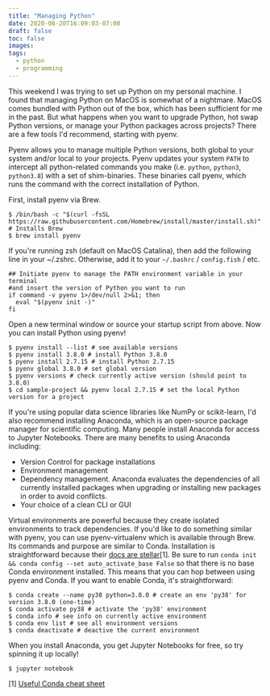 ```yaml
---
title: "Managing Python"
date: 2020-06-20T16:09:03-07:00
draft: false
toc: false
images:
tags:
  - python
  - programming
---
```


This weekend I was trying to set up Python on my personal machine. I found that managing Python on MacOS is somewhat of a nightmare. MacOS comes bundled with Python out of the box, which has been sufficient for me in the past. But what happens when you want to upgrade Python, hot swap Python versions, or manage your Python packages across projects? There are a few tools I'd recommend, starting with pyenv.

Pyenv allows you to manage multiple Python versions, both global to your system and/or local to your projects. Pyenv updates your system `PATH` to intercept all python-related commands you make (i.e. `python`, `python3`, `python3.8`) with a set of shim-binaries. These binaries call pyenv, which runs the command with the correct installation of Python.

First, install pyenv via Brew.
```
$ /bin/bash -c "$(curl -fsSL https://raw.githubusercontent.com/Homebrew/install/master/install.sh)" # Installs Brew
$ brew install pyenv
```
If you're running zsh (default on MacOS Catalina), then add the following line in your ~/.zshrc. Otherwise, add it to your `~/.bashrc` / `config.fish` / etc.
```
## Initiate pyenv to manage the PATH environment variable in your terminal
#and insert the version of Python you want to run
if command -v pyenv 1>/dev/null 2>&1; then
  eval "$(pyenv init -)"
fi
```
Open a new terminal window or source your startup script from above. Now you can install Python using pyenv!
```
$ pyenv install --list # see available versions
$ pyenv install 3.8.0 # install Python 3.8.0
$ pyenv install 2.7.15 # install Python 2.7.15
$ pyenv global 3.8.0 # set global version
$ pyenv versions # check currently active version (should point to 3.8.0)
$ cd sample-project && pyenv local 2.7.15 # set the local Python version for a project
```

If you're using popular data science libraries like NumPy or scikit-learn, I'd also recommend installing Anaconda, which is an open-source package manager for scientific computing. Many people install Anaconda for access to Jupyter Notebooks.  There are many benefits to using Anaconda including:
- Version Control for package installations
- Environment management
- Dependency management. Anaconda evaluates the dependencies of all currently installed packages when upgrading or installing new packages in order to avoid conflicts.
- Your choice of a clean CLI or GUI

Virtual environments are powerful because they create isolated environments to track dependencies. If you'd like to do something similar with pyenv, you can use pyenv-virtualenv which is available through Brew. Its commands and purpose are similar to Conda. Installation is straightforward because their [docs are stellar](https://docs.anaconda.com/anaconda/install/mac-os/)[1]. Be sure to run `conda init && conda config --set auto_activate_base False` so that there is no base Conda environment installed. This means that you can hop between using pyenv and Conda. If you want to enable Conda, it's straightforward:
```
$ conda create --name py38 python=3.8.0 # create an env 'py38' for version 3.8.0 (one-time)
$ conda activate py38 # activate the 'py38' environment
$ conda info # see info on currently active environment
$ conda env list # see all environment versions
$ conda deactivate # deactive the current environment
```
When you install Anaconda, you get Jupyter Notebooks for free, so try spinning it up locally!
```
$ jupyter notebook
```

[1] [Useful Conda cheat sheet](https://docs.conda.io/projects/conda/en/4.6.0/_downloads/52a95608c49671267e40c689e0bc00ca/conda-cheatsheet.pdf)
